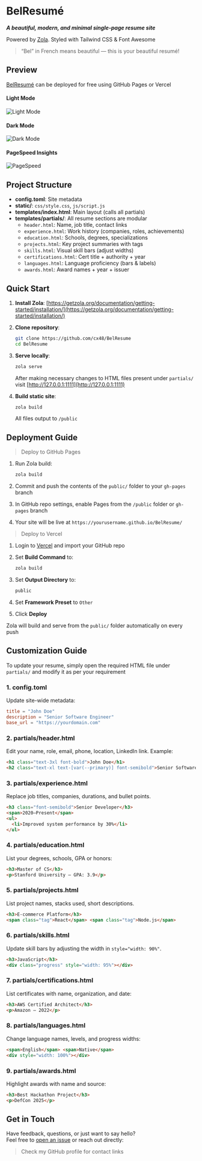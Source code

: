# BelResumé

***A beautiful, modern, and minimal single-page resume site***

Powered by [Zola](https://getzola.org/). Styled with Tailwind CSS & Font Awesome

> “Bel” in French means beautiful — this is your beautiful resumé!

## Preview

[BelResumé](https://cx48.github.io/BelResume/) can be deployed for free using GitHub Pages or Vercel

#### Light Mode

![Light Mode](screenshots/light.png)

#### Dark Mode

![Dark Mode](screenshots/dark.png)

#### PageSpeed Insights

![PageSpeed](screenshots/pagspeed.png)

## Project Structure

- **config.toml**: Site metadata  
- **static/**: `css/style.css`, `js/script.js`  
- **templates/index.html**: Main layout (calls all partials)  
- **templates/partials/**: All resume sections are modular
  - `header.html`: Name, job title, contact links
  - `experience.html`: Work history (companies, roles, achievements)
  - `education.html`: Schools, degrees, specializations
  - `projects.html`: Key project summaries with tags
  - `skills.html`: Visual skill bars (adjust widths)
  - `certifications.html`: Cert title + authority + year
  - `languages.html`: Language proficiency (bars & labels)
  - `awards.html`: Award names + year + issuer

## Quick Start

1. **Install Zola**: [https://getzola.org/documentation/getting-started/installation/](https://getzola.org/documentation/getting-started/installation/) 

2. **Clone repository**:
   ```bash
   git clone https://github.com/cx48/BelResume
   cd BelResume
   ```

3. **Serve locally**:
   ```bash
   zola serve
   ```

   After making necessary changes to HTML files present under `partials/` visit [http://127.0.0.1:1111](http://127.0.0.1:1111)

4. **Build static site**:
   ```bash
   zola build
   ```
   All files output to `/public`

## Deployment Guide

> Deploy to GitHub Pages

1. Run Zola build:
   ```bash
   zola build
   ```

2. Commit and push the contents of the `public/` folder to your `gh-pages` branch

3. In GitHub repo settings, enable Pages from the `/public` folder or `gh-pages` branch

4. Your site will be live at `https://yourusername.github.io/BelResume/`

> Deploy to Vercel

1. Login to [Vercel](https://vercel.com) and import your GitHub repo

2. Set **Build Command** to:
   ```bash
   zola build
   ```

3. Set **Output Directory** to:
   ```bash
   public
   ```

4. Set **Framework Preset** to `Other`

5. Click **Deploy**

Zola will build and serve from the `public/` folder automatically on every push

## Customization Guide

To update your resume, simply open the required HTML file under `partials/` and modify it as per your requirement

### 1. **config.toml**  
Update site-wide metadata:
```toml
title = "John Doe"
description = "Senior Software Engineer"
base_url = "https://yourdomain.com"
```

### 2. **partials/header.html**
Edit your name, role, email, phone, location, LinkedIn link. Example:
```html
<h1 class="text-3xl font-bold">John Doe</h1>
<h2 class="text-xl text-[var(--primary)] font-semibold">Senior Software Engineer</h2>
```

### 3. **partials/experience.html**
Replace job titles, companies, durations, and bullet points.
```html
<h3 class="font-semibold">Senior Developer</h3>
<span>2020–Present</span>
<ul>
  <li>Improved system performance by 30%</li>
</ul>
```

### 4. **partials/education.html**
List your degrees, schools, GPA or honors:
```html
<h3>Master of CS</h3>
<p>Stanford University — GPA: 3.9</p>
```

### 5. **partials/projects.html**
List project names, stacks used, short descriptions.
```html
<h3>E-commerce Platform</h3>
<span class="tag">React</span> <span class="tag">Node.js</span>
```

### 6. **partials/skills.html**
Update skill bars by adjusting the width in `style="width: 90%"`.
```html
<h3>JavaScript</h3>
<div class="progress" style="width: 95%"></div>
```

### 7. **partials/certifications.html**
List certificates with name, organization, and date:
```html
<h3>AWS Certified Architect</h3>
<p>Amazon – 2022</p>
```

### 8. **partials/languages.html**
Change language names, levels, and progress widths:
```html
<span>English</span> <span>Native</span>
<div style="width: 100%"></div>
```

### 9. **partials/awards.html**
Highlight awards with name and source:
```html
<h3>Best Hackathon Project</h3>
<p>DefCon 2025</p>
```

## Get in Touch

Have feedback, questions, or just want to say hello?  
Feel free to [open an issue](https://github.com/cx48/BelResume/issues) or reach out directly:

> Check my GitHub profile for contact links
